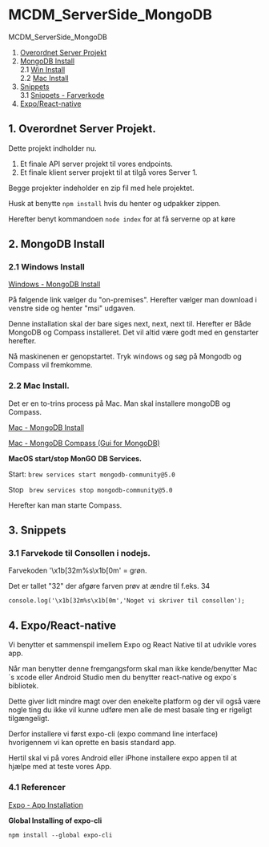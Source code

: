 # MCDM_ServerSide_MongoDB
MCDM_ServerSide_MongoDB

1. [Overordnet Server Projekt](#overordnet)
2. [MongoDB Install](#mongodbInstall)   
    2.1 [Win Install](#mongodbWinInstall)   
    2.2 [Mac Install](#mongodbMacInstall)   
3. [Snippets](#snippet)     
    3.1 [Snippets - Farverkode](#snippetFarve)           
4. [Expo/React-native](#expo) 

## 1. Overordnet Server Projekt. <a name="overordnet"></a>

Dette projekt indholder nu.

1. Et finale API server projekt til vores endpoints.
2. Et finale klient server projekt til at tilgå vores Server 1.

Begge projekter indeholder en zip fil med hele projektet.

Husk at benytte ```npm install``` hvis du henter og udpakker zippen.

Herefter benyt kommandoen ```node index``` for at få serverne op at køre

## 2. MongoDB Install <a name="mongodbInstall"></a>

### 2.1 Windows Install <a name="mongodbWinInstall"></a>
[Windows - MongoDB Install](https://www.mongodb.com/try/download/community)

På følgende link vælger du "on-premises".
Herefter vælger man download i venstre side og henter "msi" udgaven.

Denne installation skal der bare siges next, next, next til. Herefter er Både MongoDB og Compass installeret. Det vil altid være godt med en genstarter herefter.

Nå maskinenen er genopstartet. Tryk windows og søg på Mongodb og Compass vil fremkomme.

### 2.2 Mac Install. <a name="mongodbMacInstall"></a>

Det er en to-trins process på Mac. Man skal installere mongoDB og Compass.

[Mac - MongoDB Install](https://docs.mongodb.com/manual/tutorial/install-mongodb-on-os-x/)

[Mac - MongoDB Compass (Gui for MongoDB)](https://docs.mongodb.com/compass/current/install/)

**MacOS start/stop MonGO DB Services.**

Start:
``` brew services start mongodb-community@5.0 ```

Stop
``` brew services stop mongodb-community@5.0```

Herefter kan man starte Compass.

## 3. Snippets <a name="snippet"></a>

### 3.1 Farvekode til Consollen i nodejs. <a name="snippetFarve"></a>

Farvekoden '\x1b[32m%s\x1b[0m' = grøn.

Det er tallet "32" der afgøre farven prøv at ændre til f.eks. 34


``` 
console.log('\x1b[32m%s\x1b[0m','Noget vi skriver til consollen');
```

## 4. Expo/React-native <a name="expo"></a>

Vi benytter et sammenspil imellem Expo og React Native til at udvikle vores app.

Når man benytter denne fremgangsform skal man ikke kende/benytter Mac´s xcode eller Android Studio men du benytter react-native og expo´s bibliotek.

Dette giver lidt mindre magt over den enekelte platform og der vil også være nogle ting du ikke vil kunne udføre men alle de mest basale ting er rigeligt tilgængeligt.

Derfor installere vi først expo-cli (expo command line interface) hvorigennem vi kan oprette en basis standard app.

Hertil skal vi på vores Android eller iPhone installere expo appen til at hjælpe med at teste vores App.


### 4.1 Referencer

[Expo - App Installation](https://docs.expo.dev/get-started/installation/)

**Global Installing of expo-cli**   
``` 
npm install --global expo-cli 
```
